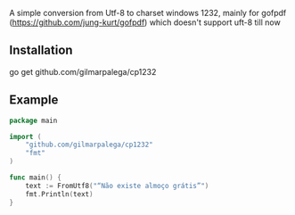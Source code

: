 A simple conversion from Utf-8 to charset windows 1232, mainly for gofpdf (https://github.com/jung-kurt/gofpdf) which doesn't support uft-8 till now

## Installation
go get github.com/gilmarpalega/cp1232


## Example
```go
package main

import (
	"github.com/gilmarpalega/cp1232"
	"fmt"
)

func main() {
	text := FromUtf8("“Não existe almoço grátis”")
	fmt.Println(text)
}
```

